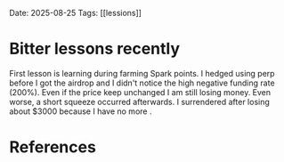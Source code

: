 Date: 2025-08-25
Tags: [[lessions]]

# Bitter lessons recently

First lesson is learning during farming Spark points. I hedged using perp before I got the airdrop and I didn't notice the high negative funding rate (200%). Even if the price keep unchanged I am still losing money. Even worse, a short squeeze occurred afterwards. I surrendered after losing about $3000 because I have no more .


# References
